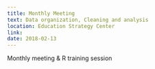 ```yaml
---
title: Monthly Meeting
text: Data organization, Cleaning and analysis
location: Education Strategy Center
link: 
date: 2018-02-13
---
```

Monthly meeting & R training session
